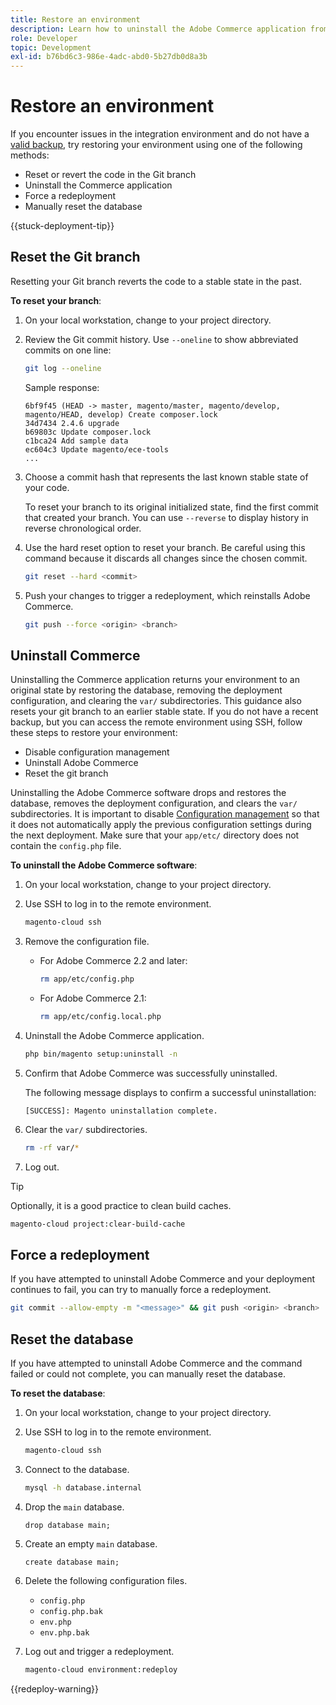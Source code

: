 ```yaml
---
title: Restore an environment
description: Learn how to uninstall the Adobe Commerce application from a cloud infrastructure project and restore an environment to a stable state.
role: Developer
topic: Development
exl-id: b76bd6c3-986e-4adc-abd0-5b27db0d8a3b
---
```

# Restore an environment

If you encounter issues in the integration environment and do not have a [valid backup](../storage/snapshots.md), try restoring your environment using one of the following methods:

- Reset or revert the code in the Git branch
- Uninstall the Commerce application
- Force a redeployment
- Manually reset the database

{{stuck-deployment-tip}}

## Reset the Git branch

Resetting your Git branch reverts the code to a stable state in the past.

**To reset your branch**:

1. On your local workstation, change to your project directory.

1. Review the Git commit history. Use `--oneline` to show abbreviated commits on one line:

   ```bash
   git log --oneline
   ```

   Sample response:

   ```terminal
   6bf9f45 (HEAD -> master, magento/master, magento/develop, magento/HEAD, develop) Create composer.lock
   34d7434 2.4.6 upgrade
   b69803c Update composer.lock
   c1bca24 Add sample data
   ec604c3 Update magento/ece-tools
   ...
   ```

1. Choose a commit hash that represents the last known stable state of your code.

   To reset your branch to its original initialized state, find the first commit that created your branch. You can use `--reverse` to display history in reverse chronological order.

1. Use the hard reset option to reset your branch. Be careful using this command because it discards all changes since the chosen commit.

   ```bash
   git reset --hard <commit>
   ```

1. Push your changes to trigger a redeployment, which reinstalls Adobe Commerce.

   ```bash
   git push --force <origin> <branch>
   ```

## Uninstall Commerce

Uninstalling the Commerce application returns your environment to an original state by restoring the database, removing the deployment configuration, and clearing the `var/` subdirectories. This guidance also resets your git branch to an earlier stable state. If you do not have a recent backup, but you can access the remote environment using SSH, follow these steps to restore your environment:

- Disable configuration management
- Uninstall Adobe Commerce
- Reset the git branch

Uninstalling the Adobe Commerce software drops and restores the database, removes the deployment configuration, and clears the `var/` subdirectories. It is important to disable [Configuration management](../store/store-settings.md) so that it does not automatically apply the previous configuration settings during the next deployment. Make sure that your `app/etc/` directory does not contain the `config.php` file.

**To uninstall the Adobe Commerce software**:

1. On your local workstation, change to your project directory.

1. Use SSH to log in to the remote environment.

   ```bash
   magento-cloud ssh
   ```

1. Remove the configuration file.
   -  For Adobe Commerce 2.2 and later:

      ```bash
      rm app/etc/config.php
      ```

   -  For Adobe Commerce 2.1:

      ```bash
      rm app/etc/config.local.php
      ```

1. Uninstall the Adobe Commerce application.

   ```bash
   php bin/magento setup:uninstall -n
   ```

1. Confirm that Adobe Commerce was successfully uninstalled.

   The following message displays to confirm a successful uninstallation:

   ```terminal
   [SUCCESS]: Magento uninstallation complete.
   ```

1. Clear the `var/` subdirectories.

   ```bash
   rm -rf var/*
   ```

1. Log out.

>[!TIP]
>
>Optionally, it is a good practice to clean build caches.
>
>```bash
>magento-cloud project:clear-build-cache
>```

## Force a redeployment

If you have attempted to uninstall Adobe Commerce and your deployment continues to fail, you can try to manually force a redeployment.

```bash
git commit --allow-empty -m "<message>" && git push <origin> <branch>
```

## Reset the database

If you have attempted to uninstall Adobe Commerce and the command failed or could not complete, you can manually reset the database.

**To reset the database**:

1. On your local workstation, change to your project directory.

1. Use SSH to log in to the remote environment.

   ```bash
   magento-cloud ssh
   ```

1. Connect to the database.

   ```bash
   mysql -h database.internal
   ```

1. Drop the `main` database.

   ```shell
   drop database main;
   ```

1. Create an empty `main` database.

   ```shell
   create database main;
   ```

1. Delete the following configuration files.

   -  `config.php`
   -  `config.php.bak`
   -  `env.php`
   -  `env.php.bak`

1. Log out and trigger a redeployment.

   ```bash
   magento-cloud environment:redeploy
   ```

{{redeploy-warning}}
